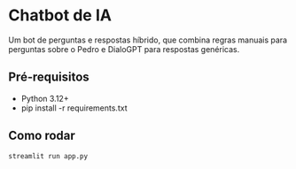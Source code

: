 # Chatbot de IA

Um bot de perguntas e respostas híbrido, que combina regras manuais para perguntas sobre o Pedro e DialoGPT para respostas genéricas.

## Pré‑requisitos
- Python 3.12+
- pip install -r requirements.txt

## Como rodar
```bash
streamlit run app.py
